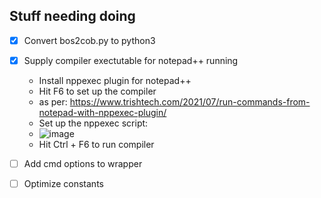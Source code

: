 ## Stuff needing doing

- [X] Convert bos2cob.py to python3
- [X] Supply compiler exectutable for notepad++ running
  - Install nppexec plugin for notepad++
  - Hit F6 to set up the compiler
  - as per: https://www.trishtech.com/2021/07/run-commands-from-notepad-with-nppexec-plugin/
  - Set up the nppexec script:
  - ![image](https://github.com/beyond-all-reason/BARScriptCompiler/assets/109391/8c0204b5-01f6-498b-942c-966f713ae459)
  - Hit Ctrl + F6 to run compiler
      
- [ ] Add cmd options to wrapper
- [ ] Optimize constants


